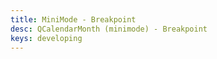```yaml
---
title: MiniMode - Breakpoint
desc: QCalendarMonth (minimode) - Breakpoint
keys: developing
---
```


<example-viewer
  title="Breakpoint"
  file="MiniModeBreakpoint"
  codepen-title="QCalendarMonth (mini-mode)"
/>
